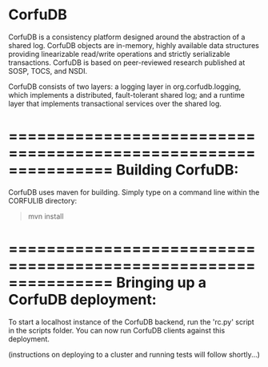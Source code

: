 CorfuDB
=====

CorfuDB is a consistency platform designed around the abstraction of a shared log. CorfuDB objects are in-memory, highly available data structures providing linearizable read/write operations and strictly serializable transactions. CorfuDB is based on peer-reviewed research published at SOSP, TOCS, and NSDI. 

CorfuDB consists of two layers: a logging layer in org.corfudb.logging, which implements a distributed, fault-tolerant shared log; and a runtime layer that implements transactional services over the shared log. 

=============================================================== 
Building CorfuDB:
==============================================================

CorfuDB uses maven for building. Simply type on a command line within the CORFULIB directory: 
> mvn install 

=============================================================== 
Bringing up a CorfuDB deployment:
==============================================================

To start a localhost instance of the CorfuDB backend, run the 'rc.py' script in the scripts folder. You can now run CorfuDB clients against this deployment.

(instructions on deploying to a cluster and running tests will follow shortly...)

